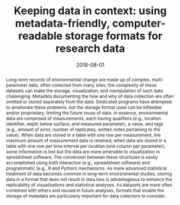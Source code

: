 ---
abstract: "Long-term records of environmental change are made up of complex, multi-parameter data, often collected from many sites; the complexity of these datasets can make the storage, visualization, and manipulation of such data challenging. Metadata documenting the how and why of data collection are often omitted or stored separately from the data. Dedicated programs have attempted to ameliorate these problems, but the storage format used can be inflexible and/or proprietary, limiting the future reuse of data. In essence, environmental data are comprised of measurements, each having qualifiers (e.g., location identifier, depth below surface, and measured parameter), a value, and tags (e.g., amount of error, number of replicates, written notes pertaining to the value). When data are stored in a table with one row per measurement, the maximum amount of measurement data is retained; when data are stored in a table with one row per time interval per location (one column per parameter), some information is lost but the data are more amenable to visualization in spreadsheet software. The conversion between these structures is easily accomplished using both interactive (e.g., spreadsheet software) and programmatic (e.g., R and Python) mechanisms. As more advanced statistical treatment of data becomes common in long-term environmental studies, storing data in a format that does not result in data loss is advantageous to enhance the replicability of visualizations and statistical analyses. As datasets are more often combined with others and reused in future analyses, formats that enable the storage of metadata are particularly important for data collectors to consider."
authors: ["D.W. Dunnington", "I. S. Spooner"]
date: "2018-08-01"
doi: ""
featured: false
image:
  caption: ""
  focal_point: ""
  preview_only: false
projects: []
publication: "Canadian/American Quaternary Association Joint Meeting"
publication_short: ""
publication_types: ["1"]
summary: ""
tags: []
title: "Keeping data in context: using metadata-friendly, computer-readable storage formats for research data"
url_code: ""
url_dataset: ""
url_pdf: ""
url_poster: ""
url_project: ""
url_slides: ""
url_source: ""
url_video: ""
---